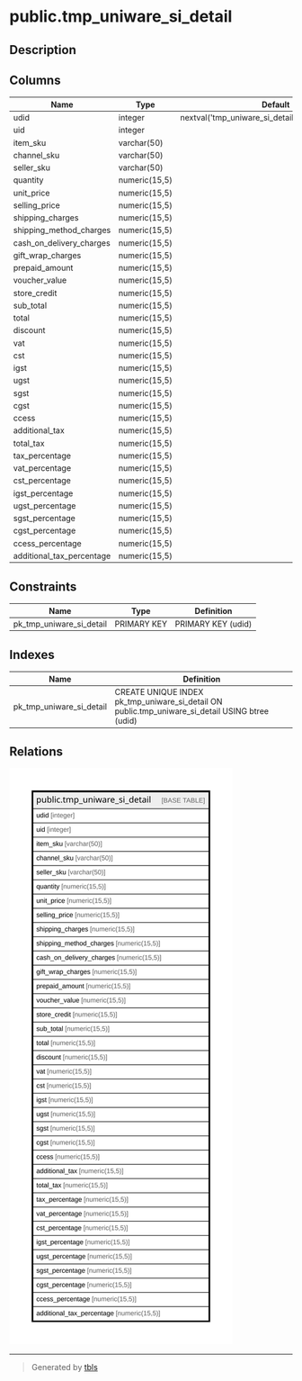 # public.tmp_uniware_si_detail

## Description

## Columns

| Name | Type | Default | Nullable | Children | Parents | Comment |
| ---- | ---- | ------- | -------- | -------- | ------- | ------- |
| udid | integer | nextval('tmp_uniware_si_detail_udid_seq'::regclass) | false |  |  |  |
| uid | integer |  | true |  |  |  |
| item_sku | varchar(50) |  | true |  |  |  |
| channel_sku | varchar(50) |  | true |  |  |  |
| seller_sku | varchar(50) |  | true |  |  |  |
| quantity | numeric(15,5) |  | true |  |  |  |
| unit_price | numeric(15,5) |  | true |  |  |  |
| selling_price | numeric(15,5) |  | true |  |  |  |
| shipping_charges | numeric(15,5) |  | true |  |  |  |
| shipping_method_charges | numeric(15,5) |  | true |  |  |  |
| cash_on_delivery_charges | numeric(15,5) |  | true |  |  |  |
| gift_wrap_charges | numeric(15,5) |  | true |  |  |  |
| prepaid_amount | numeric(15,5) |  | true |  |  |  |
| voucher_value | numeric(15,5) |  | true |  |  |  |
| store_credit | numeric(15,5) |  | true |  |  |  |
| sub_total | numeric(15,5) |  | true |  |  |  |
| total | numeric(15,5) |  | true |  |  |  |
| discount | numeric(15,5) |  | true |  |  |  |
| vat | numeric(15,5) |  | true |  |  |  |
| cst | numeric(15,5) |  | true |  |  |  |
| igst | numeric(15,5) |  | true |  |  |  |
| ugst | numeric(15,5) |  | true |  |  |  |
| sgst | numeric(15,5) |  | true |  |  |  |
| cgst | numeric(15,5) |  | true |  |  |  |
| ccess | numeric(15,5) |  | true |  |  |  |
| additional_tax | numeric(15,5) |  | true |  |  |  |
| total_tax | numeric(15,5) |  | true |  |  |  |
| tax_percentage | numeric(15,5) |  | true |  |  |  |
| vat_percentage | numeric(15,5) |  | true |  |  |  |
| cst_percentage | numeric(15,5) |  | true |  |  |  |
| igst_percentage | numeric(15,5) |  | true |  |  |  |
| ugst_percentage | numeric(15,5) |  | true |  |  |  |
| sgst_percentage | numeric(15,5) |  | true |  |  |  |
| cgst_percentage | numeric(15,5) |  | true |  |  |  |
| ccess_percentage | numeric(15,5) |  | true |  |  |  |
| additional_tax_percentage | numeric(15,5) |  | true |  |  |  |

## Constraints

| Name | Type | Definition |
| ---- | ---- | ---------- |
| pk_tmp_uniware_si_detail | PRIMARY KEY | PRIMARY KEY (udid) |

## Indexes

| Name | Definition |
| ---- | ---------- |
| pk_tmp_uniware_si_detail | CREATE UNIQUE INDEX pk_tmp_uniware_si_detail ON public.tmp_uniware_si_detail USING btree (udid) |

## Relations

![er](public.tmp_uniware_si_detail.svg)

---

> Generated by [tbls](https://github.com/k1LoW/tbls)

